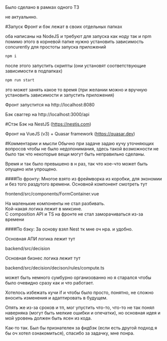 
Было сделано в рамках одного ТЗ

не актуальнно.

#Запуск
Фронт и бэк лежат в своих отдельных папках

оба написаны на NodeJS и требуют для запуска как ноду так и npm
помимо этого в корневой папке нужно установить зависимость concurently для простоты запуска приложений
```bash
npm i
```
после этого запустить скрипты (они установят соответствующие зависимости в подпапках)
```bash
npm run start
```
это может занять какое то время
(при желании можно и вручную установить зависимости и запустить приложения)

Фронт запустится на http://localhost:8080

Бэк сваггер на http://localhost:3000/api

#Стэк
Бэк на NestJS (https://nestjs.com)

Фронт на VueJS (v3) + Quasar framework (https://quasar.dev)

#Комментарии и мысли
Обычно при задаче задаю кучу уточняющих вопросов чтобы не было недопонимания, здесь такой возможности не было так что некоторые вещи могут быть неправильно сделаны.

Время и так было превышено в н раз, так что кое-что может быть опущено или упрощено.

####По фронту:
Многое взято из фреймворка из коробки, для экономии и без того раздутого времени.
Основной компонент смотреть тут

frontend/src/components/FormContainer.vue

На маленькие компоненты не стал разбивать.  
Кой-какая логика лежит в миксине.  
С composition API и TS на фронте не стал заморачиваться из-за времени

####По бэку:
За основу взял Nest тк мне оч нра. и удобно.

Основная АПИ логика лежит тут

backend/src/decision

Основная бизнес логика лежит тут

backend/src/decision/decison/rules/compute.ts

может быть немного сумбурно организованно но я старался чтобы было очевидно сразу как и что работает.

Хотелось избежать кучи if и чтобы было просто, понятно, не сложно вносить изменения и адаптировать в будущем.

Опять же из-за сроков и тп, мог упустить что-то, что-то не так понял наверняка (могут быть мелкие ошибки и опечатки), но основная идея и мой уровень должен быть ясен из кода.

Как-то так.
Был бы признателен за фидбэк (если есть другой подход я бы оч хотел ознакомиться), спасибо за задачку, мне понра.
